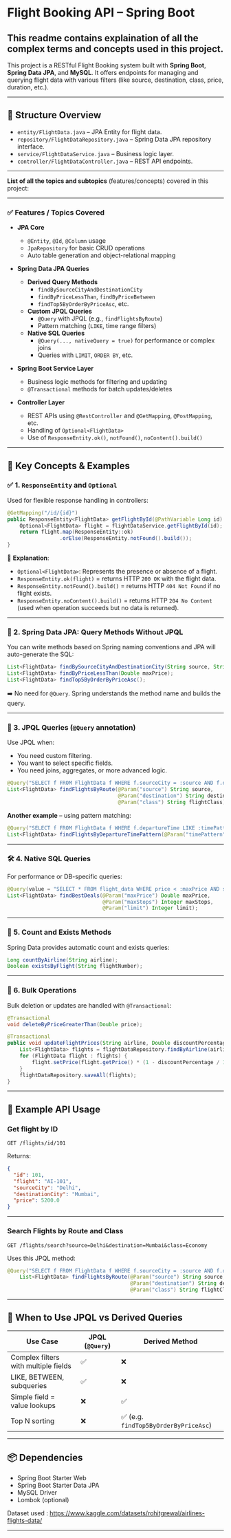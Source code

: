 # Flight Booking API – Spring Boot

## This readme contains explaination of all the complex terms and concepts used in this project.

This project is a RESTful Flight Booking system built with **Spring Boot**, **Spring Data JPA**, and **MySQL**. It offers endpoints for managing and querying flight data with various filters (like source, destination, class, price, duration, etc.).

---

## 📁 Structure Overview

- `entity/FlightData.java` – JPA Entity for flight data.
- `repository/FlightDataRepository.java` – Spring Data JPA repository interface.
- `service/FlightDataService.java` – Business logic layer.
- `controller/FlightDataController.java` – REST API endpoints.
  
---

**List of all the topics and subtopics** (features/concepts) covered in this project:

---

### ✅ Features / Topics Covered

- **JPA Core**
  - `@Entity`, `@Id`, `@Column` usage
  - `JpaRepository` for basic CRUD operations
  - Auto table generation and object-relational mapping

- **Spring Data JPA Queries**
  - **Derived Query Methods**
    - `findBySourceCityAndDestinationCity`
    - `findByPriceLessThan`, `findByPriceBetween`
    - `findTop5ByOrderByPriceAsc`, etc.
  - **Custom JPQL Queries**
    - `@Query` with JPQL (e.g., `findFlightsByRoute`)
    - Pattern matching (`LIKE`, time range filters)
  - **Native SQL Queries**
    - `@Query(..., nativeQuery = true)` for performance or complex joins
    - Queries with `LIMIT`, `ORDER BY`, etc.

- **Spring Boot Service Layer**
  - Business logic methods for filtering and updating
  - `@Transactional` methods for batch updates/deletes

- **Controller Layer**
  - REST APIs using `@RestController` and `@GetMapping`, `@PostMapping`, etc.
  - Handling of `Optional<FlightData>`
  - Use of `ResponseEntity.ok()`, `notFound()`, `noContent().build()`

---

## 🧠 Key Concepts & Examples

### ✅ 1. `ResponseEntity` and `Optional`

Used for flexible response handling in controllers:

```java
@GetMapping("/id/{id}")
public ResponseEntity<FlightData> getFlightById(@PathVariable Long id) {
    Optional<FlightData> flight = flightDataService.getFlightById(id);
    return flight.map(ResponseEntity::ok)
                 .orElse(ResponseEntity.notFound().build());
}
```

🔹 **Explanation**:

- `Optional<FlightData>`: Represents the presence or absence of a flight.
- `ResponseEntity.ok(flight)` = returns HTTP `200 OK` with the flight data.
- `ResponseEntity.notFound().build()` = returns HTTP `404 Not Found` if no flight exists.
- `ResponseEntity.noContent().build()` = returns HTTP `204 No Content` (used when operation succeeds but no data is returned).

---

### 📌 2. Spring Data JPA: Query Methods Without JPQL

You can write methods based on Spring naming conventions and JPA will auto-generate the SQL:

```java
List<FlightData> findBySourceCityAndDestinationCity(String source, String destination);
List<FlightData> findByPriceLessThan(Double maxPrice);
List<FlightData> findTop5ByOrderByPriceAsc();
```

➡️ No need for `@Query`. Spring understands the method name and builds the query.

---

### 🧾 3. JPQL Queries (`@Query` annotation)

Use JPQL when:

- You need custom filtering.
- You want to select specific fields.
- You need joins, aggregates, or more advanced logic.

```java
@Query("SELECT f FROM FlightData f WHERE f.sourceCity = :source AND f.destinationCity = :destination AND f.flightClass = :class")
List<FlightData> findFlightsByRoute(@Param("source") String source,
                                    @Param("destination") String destination,
                                    @Param("class") String flightClass);
```

**Another example** – using pattern matching:

```java
@Query("SELECT f FROM FlightData f WHERE f.departureTime LIKE :timePattern")
List<FlightData> findFlightsByDepartureTimePattern(@Param("timePattern") String timePattern);
```

---

### 🛠 4. Native SQL Queries

For performance or DB-specific queries:

```java
@Query(value = "SELECT * FROM flight_data WHERE price < :maxPrice AND stops <= :maxStops ORDER BY price ASC LIMIT :limit", nativeQuery = true)
List<FlightData> findBestDeals(@Param("maxPrice") Double maxPrice,
                               @Param("maxStops") Integer maxStops,
                               @Param("limit") Integer limit);
```

---

### 🧮 5. Count and Exists Methods

Spring Data provides automatic count and exists queries:

```java
Long countByAirline(String airline);
Boolean existsByFlight(String flightNumber);
```

---

### 🧹 6. Bulk Operations

Bulk deletion or updates are handled with `@Transactional`:

```java
@Transactional
void deleteByPriceGreaterThan(Double price);
```

```java
@Transactional
public void updateFlightPrices(String airline, Double discountPercentage) {
    List<FlightData> flights = flightDataRepository.findByAirline(airline);
    for (FlightData flight : flights) {
        flight.setPrice(flight.getPrice() * (1 - discountPercentage / 100));
    }
    flightDataRepository.saveAll(flights);
}
```

---

## 📖 Example API Usage

### Get flight by ID

```http
GET /flights/id/101
```

Returns:

```json
{
  "id": 101,
  "flight": "AI-101",
  "sourceCity": "Delhi",
  "destinationCity": "Mumbai",
  "price": 5200.0
}
```

---

### Search Flights by Route and Class

```http
GET /flights/search?source=Delhi&destination=Mumbai&class=Economy
```

Uses this JPQL method:

```java
@Query("SELECT f FROM FlightData f WHERE f.sourceCity = :source AND f.destinationCity = :destination AND f.flightClass = :class")
    List<FlightData> findFlightsByRoute(@Param("source") String source,
                                        @Param("destination") String destination,
                                        @Param("class") String flightClass);
```

---

## 📌 When to Use JPQL vs Derived Queries

| Use Case                                | JPQL (`@Query`) | Derived Method |
|-----------------------------------------|------------------|----------------|
| Complex filters with multiple fields    | ✅               | ❌             |
| LIKE, BETWEEN, subqueries               | ✅               | ❌             |
| Simple field = value lookups            | ❌               | ✅             |
| Top N sorting                           | ❌               | ✅ (e.g. `findTop5ByOrderByPriceAsc`) |

---

## 📦 Dependencies

- Spring Boot Starter Web
- Spring Boot Starter Data JPA
- MySQL Driver
- Lombok (optional)

Dataset used : https://www.kaggle.com/datasets/rohitgrewal/airlines-flights-data/

---
